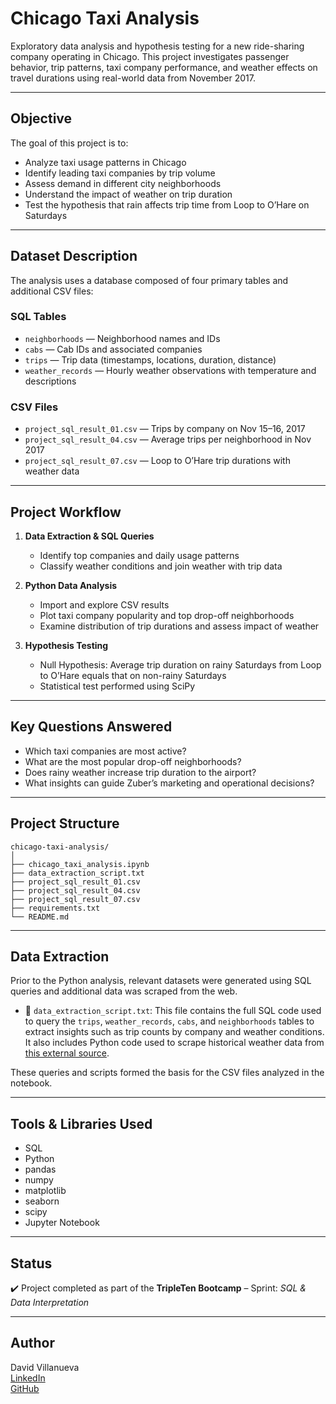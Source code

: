 #  Chicago Taxi Analysis

Exploratory data analysis and hypothesis testing for a new ride-sharing company operating in Chicago. This project investigates passenger behavior, trip patterns, taxi company performance, and weather effects on travel durations using real-world data from November 2017.

---

##  Objective

The goal of this project is to:

- Analyze taxi usage patterns in Chicago
- Identify leading taxi companies by trip volume
- Assess demand in different city neighborhoods
- Understand the impact of weather on trip duration
- Test the hypothesis that rain affects trip time from Loop to O’Hare on Saturdays

---

##  Dataset Description

The analysis uses a database composed of four primary tables and additional CSV files:

### SQL Tables
- `neighborhoods` — Neighborhood names and IDs  
- `cabs` — Cab IDs and associated companies  
- `trips` — Trip data (timestamps, locations, duration, distance)  
- `weather_records` — Hourly weather observations with temperature and descriptions  

### CSV Files
- `project_sql_result_01.csv` — Trips by company on Nov 15–16, 2017  
- `project_sql_result_04.csv` — Average trips per neighborhood in Nov 2017  
- `project_sql_result_07.csv` — Loop to O’Hare trip durations with weather data  

---

##  Project Workflow

1. **Data Extraction & SQL Queries**
   - Identify top companies and daily usage patterns
   - Classify weather conditions and join weather with trip data

2. **Python Data Analysis**
   - Import and explore CSV results
   - Plot taxi company popularity and top drop-off neighborhoods
   - Examine distribution of trip durations and assess impact of weather

3. **Hypothesis Testing**
   - Null Hypothesis: Average trip duration on rainy Saturdays from Loop to O’Hare equals that on non-rainy Saturdays
   - Statistical test performed using SciPy

---

##  Key Questions Answered

- Which taxi companies are most active?
- What are the most popular drop-off neighborhoods?
- Does rainy weather increase trip duration to the airport?
- What insights can guide Zuber’s marketing and operational decisions?

---

##  Project Structure
```
chicago-taxi-analysis/
│
├── chicago_taxi_analysis.ipynb
├── data_extraction_script.txt
├── project_sql_result_01.csv
├── project_sql_result_04.csv
├── project_sql_result_07.csv
├── requirements.txt
└── README.md
```

---

##  Data Extraction

Prior to the Python analysis, relevant datasets were generated using SQL queries and additional data was scraped from the web.

- 🔹 `data_extraction_script.txt`: This file contains the full SQL code used to query the `trips`, `weather_records`, `cabs`, and `neighborhoods` tables to extract insights such as trip counts by company and weather conditions. It also includes Python code used to scrape historical weather data from [this external source](https://practicum-content.s3.us-west-1.amazonaws.com/data-analyst-eng/moved_chicago_weather_2017.html).

These queries and scripts formed the basis for the CSV files analyzed in the notebook.

---

##  Tools & Libraries Used

- SQL
- Python
- pandas
- numpy
- matplotlib
- seaborn
- scipy
- Jupyter Notebook

---

##  Status

✔️ Project completed as part of the **TripleTen Bootcamp** – Sprint: *SQL & Data Interpretation*

---

##  Author

David Villanueva  
[LinkedIn](https://www.linkedin.com/in/david-villanueva-59659727)  
[GitHub](https://github.com/lolapaul)
